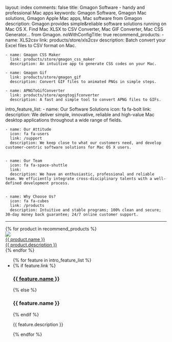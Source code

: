 layout: index
comments: false
title: Gmagon Software - handy and professional Mac apps 
keywords: Gmagon Software, Gmagon Mac solutions, Gmagon Apple Mac apps, Mac software from Gmagon
description: Gmagon provides simple&reliable software solutions running on Mac OS X. Find Mac XLSX to CSV Converter, Mac GIF Converter, Mac CSS Generator... from Gmagon. 
noWithConfigTitle: true
recommend_products:
    - name: XLS2csv
      link: products/store/xls2csv
      description: Batch convert your Excel files to CSV format on Mac.

    - name: Gmagon CSS Maker 
      link: products/store/gmagon_css_maker
      description: An intuitive app to generate CSS codes on your Mac. 

    - name: Gmagon Gif
      link: products/store/gmagon_gif
      description: Convert GIF files to animated PNGs in simple steps. 

    - name: APNGToGifConverter
      link: products/store/apngtogifconverter
      description: A fast and simple tool to convert APNG files to GIFs.  

intro_feature_list:
    - name: Our Software Solutions
      icon: fa fa-bolt
      link:
      description: We deliver simple, innovative, reliable and high-value Mac desktop applications throughout a wide range of fields. 

    - name: Our Attitude 
      icon: fa fa-users
      link: /support
      description: We keep close to what our customers need, and develop customer-centric software solutions for Mac OS X users. 


    - name: Our Team
      icon: fa fa-space-shuttle
      link:
      description: We have an enthusiastic, professional and reliable team. We efficiently integrate cross-disciplinary talents with a well-defined development process. 


    - name: Why Choose Us?
      icon: fa fa-cubes
      link: /products
      description: Intuitive and stable programs; 100% clean and secure; 30-day money back guarantee; 24/7 online customer support. 
---

<div class="class-content-wrap">
    <div class="full-height-jumbotron top">
    </div>
    <section class="home-recommend-products">
        <div class="recommend-container">
        {% for product in recommend_products %}
            <a href="{{ product.link }}" class="recommend-product-link on elevation1">
                <div class="recommend-product-item">
                    <div class="product-item-image"><img src=" {{ product.link  }}/images/logo/logo_128x128.png"></div>
                    <div class="product-item-title"> {{ product.name }}</div>
                    <div class="product-item-description">{{ product.description }} </div>
                </div>
            </a>
        {% endfor %}
        </div>
    </section>
    <section class="home-recommend-features">
        <ul class="intro-feature-list">
            {% for feature in intro_feature_list %}
            <li class="intro-feature-wrap">
                <div class="intro-feature">
                    <div class="intro-feature-icon">
                        <i class="{{ feature.icon }}"></i>
                    </div>
                    {% if feature.link %}
                    <a href="{{ feature.link }}" class="intro-feature-link">
                        <h3 class="intro-feature-title">
                            {{ feature.name }}
                        </h3>
                    </a>    
                    {% else %}
                    <h3 class="intro-feature-title">
                        {{ feature.name }}
                    </h3>
                    {% endif %}
                    <p class="intro-feature-desc"> {{ feature.description }} </p>
                </div>
            </li>
            {% endfor %}
        </ul>
    </section>
    <section class="home-recommend-services">
    </section>
    <section class="home-recommend-reviews">
    </section>
</div>